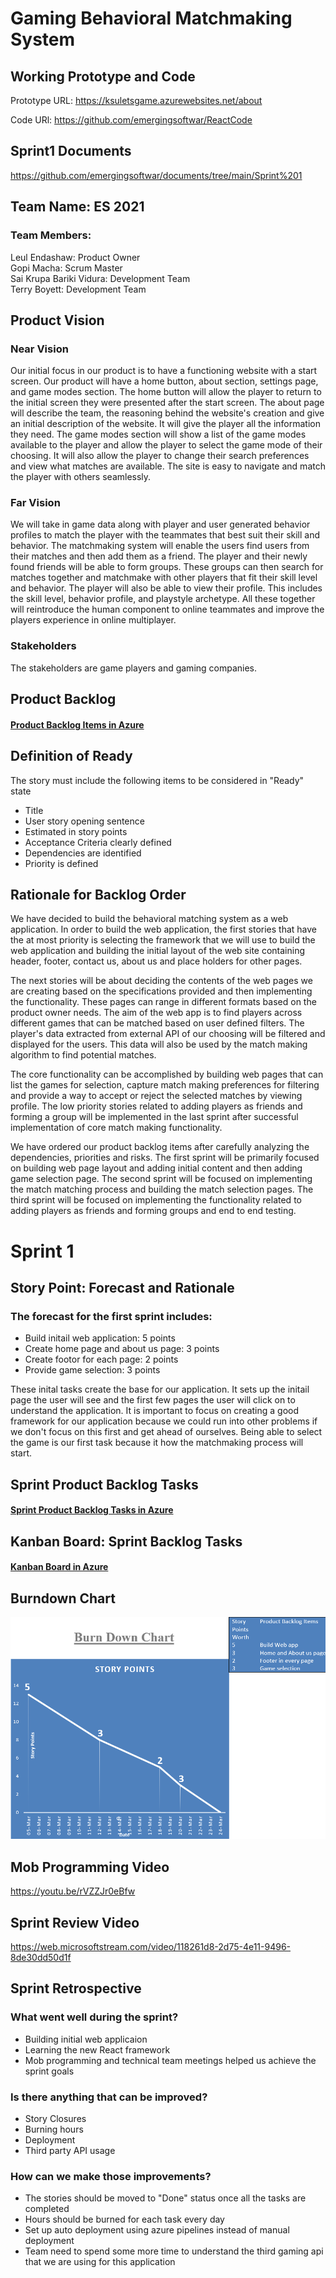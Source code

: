 # Gaming Behavioral Matchmaking System

## Working Prototype and Code
Prototype URL: https://ksuletsgame.azurewebsites.net/about

Code URl: https://github.com/emergingsoftwar/ReactCode

## Sprint1 Documents
https://github.com/emergingsoftwar/documents/tree/main/Sprint%201

## Team Name: ES 2021
### Team Members:             
Leul Endashaw:                  Product Owner<br/>
Gopi Macha:                     Scrum Master<br/>
Sai Krupa Bariki Vidura:        Development Team<br/>
Terry Boyett:                   Development Team<br/>

## Product Vision
### Near Vision
Our initial focus in our product is to have a functioning website with a start screen. Our product will have a home button, about section, settings page, and game modes section.
The home button will allow the player to return to the initial screen they were presented after the start screen. The about page will describe the team, the reasoning behind the website's creation and give an initial description of the website. It will give the player all the information they need. The game modes section will show a list of the game modes available to the player and allow the player to select the game mode of their choosing. It will also allow the player to change their search preferences and view what matches are available. The site is easy to navigate and match the player with others seamlessly.

### Far Vision
We will take in game data along with player and user generated behavior profiles to match the player with the teammates that best suit their skill and behavior. The matchmaking system will enable the users find users from their matches and then add them as a friend. The player and their newly found friends will be able to form groups. These groups can then search for matches together and matchmake with other players that fit their skill level and behavior. The player will also be able to view their profile. This includes the skill level, behavior profile, and playstyle archetype. All these together will reintroduce the human component to online teammates and improve the players experience in online multiplayer.

### Stakeholders
The stakeholders are game players and gaming companies.

## Product Backlog
#### [Product Backlog Items in Azure](https://dev.azure.com/sbarikiv/Gaming%20Behavioral%20Matchmaking%20System/_backlogs/backlog/Gaming%20Behavioral%20Matchmaking%20System%20Team/Backlog%20items)

## Definition of Ready
The story must include the following items to be considered in "Ready" state
* Title
* User story opening sentence
* Estimated in story points
* Acceptance Criteria clearly defined
* Dependencies are identified
* Priority is defined

## Rationale for Backlog Order
We have decided to build the behavioral matching system as a web application. In order to build the web application, the first stories that have the at most priority is selecting the framework that we will use to build the web application and building the initial layout of the web site containing header, footer, contact us, about us and place holders for other pages.  <br/>

The next stories will be about deciding the contents of the web pages we are creating based on the specifications provided and then implementing the functionality. These pages can range in different formats based on the product owner needs. The aim of the web app is to find players across different games that can be matched based on user defined filters. The player's data extracted from external API of our choosing will be filtered and displayed for the users. This data will also be used by the match making algorithm to find potential matches. <br/>

The core functionality can be accomplished by building web pages that can list the games for selection, capture match making preferences for filtering and provide a way to accept or reject the selected matches by viewing profile. The low priority stories related to adding players as friends and forming a group will be implemented in the last sprint after successful implementation of core match making functionality.  <br/>

We have ordered our product backlog items after carefully analyzing the dependencies,  priorities and risks. The first sprint will be primarily focused on building web page layout and adding initial content and then adding game selection page. The second sprint will be focused on implementing the match matching process and building the match selection pages. The third sprint will be focused on implementing the functionality related to adding players as friends and forming groups and end to end testing. <br/>


# Sprint 1
## Story Point: Forecast and Rationale 
### The forecast for the first sprint includes: 
* Build initail web application: 5 points
* Create home page and about us page: 3 points
* Create footor for each page: 2 points
* Provide game selection: 3 points

These inital tasks create the base for our application. It sets up the initail page the user will see and the first few pages the user will click on to understand the application. It is important to focus on creating a good framework for our application because we could run into other problems if we don't focus on this first and get ahead of ourselves. Being able to select the game is our first task because it how the matchmaking process will start.

## Sprint Product Backlog Tasks
#### [Sprint Product Backlog Tasks in Azure](https://dev.azure.com/sbarikiv/Gaming%20Behavioral%20Matchmaking%20System/_sprints/backlog/Gaming%20Behavioral%20Matchmaking%20System%20Team/Gaming%20Behavioral%20Matchmaking%20System/Sprint%201)

## Kanban Board: Sprint Backlog Tasks
#### [Kanban Board in Azure](https://dev.azure.com/sbarikiv/Gaming%20Behavioral%20Matchmaking%20System/_boards/board/t/Gaming%20Behavioral%20Matchmaking%20System%20Team/Backlog%20items)

## Burndown Chart
![alt text](Sprint%201/Burndown%20Chart.png "Burndown Chart")

## Mob Programming Video
https://youtu.be/rVZZJr0eBfw

## Sprint Review Video
https://web.microsoftstream.com/video/118261d8-2d75-4e11-9496-8de30dd50d1f

## Sprint Retrospective
### What went well during the sprint?
* Building initial web applicaion
* Learning the new React framework
* Mob programming and technical team meetings helped us achieve the sprint goals
### Is there anything that can be improved?
* Story Closures
* Burning hours
* Deployment
* Third party API usage
### How can we make those improvements?
* The stories should be moved to "Done" status once all the tasks are completed
* Hours should be burned for each task every day
* Set up auto deployment using azure pipelines instead of manual deployment
* Team need to spend some more time to understand the third gaming api that we are using for this application

